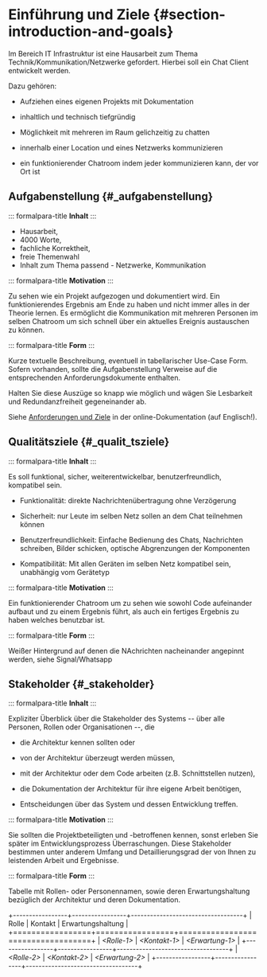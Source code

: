 # Einführung und Ziele {#section-introduction-and-goals}

Im Bereich IT Infrastruktur ist eine Hausarbeit zum Thema Technik/Kommunikation/Netzwerke gefordert. Hierbei soll ein Chat Client entwickelt werden. 

Dazu gehören:

-   Aufziehen eines eigenen Projekts mit Dokumentation

-   inhaltlich und technisch tiefgründig 

-   Möglichkeit mit mehreren im Raum gelichzeitig zu chatten

-   innerhalb einer Location und eines Netzwerks kommunizieren 

-   ein funktionierender Chatroom indem jeder kommunizieren kann, der vor Ort ist 

## Aufgabenstellung {#_aufgabenstellung}

::: formalpara-title
**Inhalt**
:::

- Hausarbeit, 
- 4000 Worte, 
- fachliche Korrektheit,
- freie Themenwahl
- Inhalt zum Thema passend - Netzwerke, Kommunikation 


::: formalpara-title
**Motivation**
:::

Zu sehen wie ein Projekt aufgezogen und dokumentiert wird. Ein funktionierendes Ergebnis am Ende zu haben und nicht immer alles in der Theorie lernen. Es ermöglicht die Kommunikation mit mehreren Personen im selben Chatroom um sich schnell über ein aktuelles Ereignis austauschen zu können.

::: formalpara-title
**Form**
:::

Kurze textuelle Beschreibung, eventuell in tabellarischer Use-Case Form.
Sofern vorhanden, sollte die Aufgabenstellung Verweise auf die
entsprechenden Anforderungsdokumente enthalten.

Halten Sie diese Auszüge so knapp wie möglich und wägen Sie Lesbarkeit
und Redundanzfreiheit gegeneinander ab.

Siehe [Anforderungen und Ziele](https://docs.arc42.org/section-1/) in
der online-Dokumentation (auf Englisch!).

## Qualitätsziele {#_qualit_tsziele}

::: formalpara-title
**Inhalt**
:::

Es soll funktional, sicher, weiterentwickelbar, benutzerfreundlich, kompatibel sein.

- Funktionalität: direkte Nachrichtenübertragung ohne Verzögerung

- Sicherheit: nur Leute im selben Netz sollen an dem Chat teilnehmen können

- Benutzerfreundlichkeit: Einfache Bedienung des Chats, Nachrichten schreiben, Bilder schicken, optische Abgrenzungen der Komponenten

- Kompatibilität: Mit allen Geräten im selben Netz kompatibel sein, unabhängig vom Gerätetyp

::: formalpara-title
**Motivation**
:::

Ein funktionierender Chatroom um zu sehen wie sowohl Code aufeinander aufbaut und zu einem Ergebnis führt, als auch ein fertiges Ergebnis zu haben welches benutzbar ist. 

::: formalpara-title
**Form**
:::

Weißer Hintergrund auf denen die NAchrichten nacheinander angepinnt werden, siehe Signal/Whatsapp

## Stakeholder {#_stakeholder}

::: formalpara-title
**Inhalt**
:::

Expliziter Überblick über die Stakeholder des Systems -- über alle
Personen, Rollen oder Organisationen --, die

-   die Architektur kennen sollten oder

-   von der Architektur überzeugt werden müssen,

-   mit der Architektur oder dem Code arbeiten (z.B. Schnittstellen
    nutzen),

-   die Dokumentation der Architektur für ihre eigene Arbeit benötigen,

-   Entscheidungen über das System und dessen Entwicklung treffen.

::: formalpara-title
**Motivation**
:::

Sie sollten die Projektbeteiligten und -betroffenen kennen, sonst
erleben Sie später im Entwicklungsprozess Überraschungen. Diese
Stakeholder bestimmen unter anderem Umfang und Detaillierungsgrad der
von Ihnen zu leistenden Arbeit und Ergebnisse.

::: formalpara-title
**Form**
:::

Tabelle mit Rollen- oder Personennamen, sowie deren Erwartungshaltung
bezüglich der Architektur und deren Dokumentation.

+-----------------+-----------------+-----------------------------------+
| Rolle           | Kontakt         | Erwartungshaltung                 |
+=================+=================+===================================+
| *\<Rolle-1>*    | *\<Kontakt-1>*  | *\<Erwartung-1>*                  |
+-----------------+-----------------+-----------------------------------+
| *\<Rolle-2>*    | *\<Kontakt-2>*  | *\<Erwartung-2>*                  |
+-----------------+-----------------+-----------------------------------+
